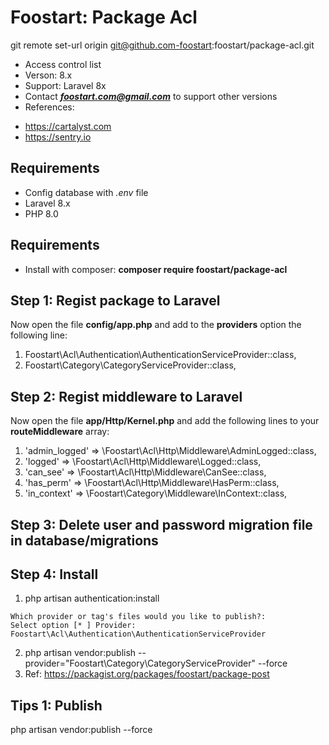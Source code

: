 # Foostart: Package Acl
git remote set-url origin git@github.com-foostart:foostart/package-acl.git
* Access control list
* Verson: 8.x
* Support: Laravel 8x
* Contact _**foostart.com@gmail.com**_ to support other versions
* References: 
- https://cartalyst.com
- https://sentry.io

## Requirements

* Config database with *.env* file
* Laravel 8.x
* PHP 8.0

## Requirements

* Install with composer: **composer require foostart/package-acl**

## Step 1: Regist package to Laravel

Now open the file **config/app.php** and add to the **providers** option the following line:

1. Foostart\Acl\Authentication\AuthenticationServiceProvider::class,
1. Foostart\Category\CategoryServiceProvider::class,

## Step 2: Regist middleware to Laravel

Now open the file **app/Http/Kernel.php** and add the following lines to your **routeMiddleware** array:

1. 'admin_logged' => \Foostart\Acl\Http\Middleware\AdminLogged::class,
1. 'logged' => \Foostart\Acl\Http\Middleware\Logged::class,
1. 'can_see' => \Foostart\Acl\Http\Middleware\CanSee::class,
1. 'has_perm' => \Foostart\Acl\Http\Middleware\HasPerm::class,
1. 'in_context' => \Foostart\Category\Middleware\InContext::class,

## Step 3: Delete user and password migration file in database/migrations

## Step 4: Install

1. php artisan authentication:install

```
Which provider or tag's files would you like to publish?:
Select option [* ] Provider: Foostart\Acl\Authentication\AuthenticationServiceProvider
```

2. php artisan vendor:publish --provider="Foostart\Category\CategoryServiceProvider" --force
3. Ref: https://packagist.org/packages/foostart/package-post

## Tips 1: Publish
php artisan vendor:publish --force
